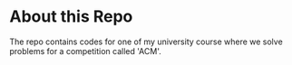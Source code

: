 # About this Repo

The repo contains codes for one of my university course where we solve problems for a competition called 'ACM'.
